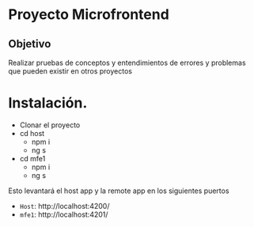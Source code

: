 # Proyecto Microfrontend

## Objetivo
Realizar pruebas de conceptos y entendimientos de errores y problemas que pueden existir en otros proyectos

# Instalación.

- Clonar el proyecto
- cd host
  - npm i
  - ng s
- cd mfe1
  - npm i
  - ng s

Esto levantará el host app y la remote app en los siguientes puertos

- `Host`: http://localhost:4200/
- `mfe1`: http://localhost:4201/